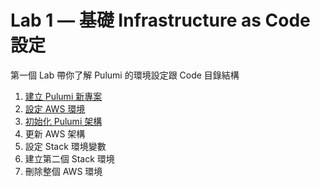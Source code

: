 # Lab 1 — 基礎 Infrastructure as Code 設定

第一個 Lab 帶你了解 Pulumi 的環境設定跟 Code 目錄結構

1. [建立 Pulumi 新專案](./01-create-new-project.md)
2. [設定 AWS 環境](./02-configuring-aws.md)
3. [初始化 Pulumi 架構](./03-provisioning-infrastructure.md)
4. 更新 AWS 架構
5. 設定 Stack 環境變數
6. 建立第二個 Stack 環境
7. 刪除整個 AWS 環境
